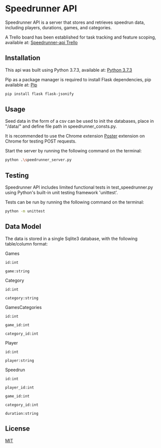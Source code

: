 # Speedrunner API

Speedrunner API is a server that stores and retrieves speedrun data, including players, durations, games, and categories.

A Trello board has been established for task tracking and feature scoping, available at:
[Speedrunner-api Trello](https://trello.com/invite/b/da5zQP2d/00359915a05a4a06023ff6c22356cf82/speedrunner-api)


## Installation

This api was built using Python 3.7.3, available at:
[Python 3.7.3](https://www.python.org/downloads/release/python-373/)

Pip as a package manager is required to install Flask dependencies, pip available at: [Pip](https://pip.pypa.io/en/stable/installing/)

```bash
pip install flask flask-jsonify
```

## Usage

Seed data in the form of a csv can be used to init the databases, place in "/data/" and define file path in speedrunner_consts.py.

It is recommended to use the Chrome extension [Poster](https://chrome.google.com/webstore/detail/chrome-poster/cdjfedloinmbppobahmonnjigpmlajcd?hl=en)
 extension on Chrome for testing POST requests.

Start the server by running the following command on the terminal:

```bash
python .\speedrunner_server.py
```

## Testing
Speedrunner API includes limited functional tests in test_speedrunner.py using Python's built-in unit testing framework 'unittest'.

Tests can be run by running the following command on the terminal:

```bash
python -m unittest
```

## Data Model
The data is stored in a single Sqlite3 database, with the following table/column format:

Games

    id:int

    game:string

Category

    id:int

    category:string

GamesCategories

    id:int

    game_id:int

    category_id:int

Player

    id:int

    player:string

Speedrun

    id:int

    player_id:int

    game_id:int

    category_id:int

    duration:string

## License
[MIT](https://choosealicense.com/licenses/mit/)
